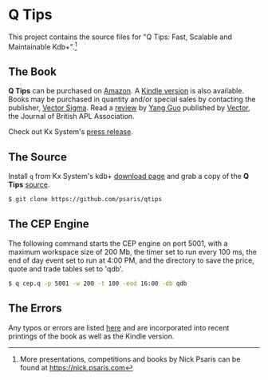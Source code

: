 # Q Tips

This project contains the source files for "Q Tips: Fast, Scalable and Maintainable Kdb+".[^fn1]

## The Book

**Q Tips** can be purchased on [Amazon](http://www.amazon.com/Tips-Fast-Scalable-Maintainable-Kdb/dp/9881389909).
A [Kindle version](http://www.amazon.com/Tips-Fast-Scalable-Maintainable-Kdb-ebook/dp/B00UZ8OMME) is also available.
Books may be purchased in quantity and/or special sales by contacting the publisher,
[Vector Sigma](mailto:sales@vector-sigma.com).  Read a [review](https://vector.org.uk/book-review-q-tips-fast-scalable-and-maintainable-kdb-2/)
by [Yang Guo](https://www.linkedin.com/in/yang-guo-19494ba/) published by [Vector](https://vector.org.uk/), the Journal of British APL Association.

Check out Kx System's [press release](https://kx.com/news/q-tips-offers-practical-guidance-for-financial-big-data-analytics/).

## The Source

Install `q` from Kx System's kdb+ [download page](https://kx.com/developers/download-licenses/) and grab a copy of the **Q Tips** [source]({{site.github.repository_url}}).

```sh
$ git clone https://github.com/psaris/qtips
```

## The CEP Engine

The following command starts the CEP engine on port 5001, with a
maximum workspace size of 200 Mb, the timer set to run every 100 ms,
the end of day event set to run at 4:00 PM, and the directory to save
the price, quote and trade tables set to 'qdb'.

```sh
$ q cep.q -p 5001 -w 200 -t 100 -eod 16:00 -db qdb
```

## The Errors

Any typos or errors are listed [here](errata.adoc) and are
incorporated into recent printings of the book as well as the
Kindle version.

<!----- Footnotes ----->

[^fn1]: More presentations, competitions and books by Nick Psaris can be found at <https://nick.psaris.com>
